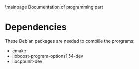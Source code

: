 \mainpage Documentation of programming part

# Dependencies

These Debian packages are needed to complile the prorgrams:

- cmake
- libboost-program-options1.54-dev
- libcppunit-dev
